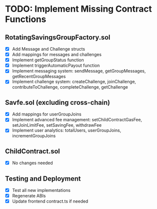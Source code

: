 # TODO: Implement Missing Contract Functions

## RotatingSavingsGroupFactory.sol
- [x] Add Message and Challenge structs
- [x] Add mappings for messages and challenges
- [x] Implement getGroupStatus function
- [x] Implement triggerAutomaticPayout function
- [x] Implement messaging system: sendMessage, getGroupMessages, getRecentGroupMessages
- [x] Implement challenge system: createChallenge, joinChallenge, contributeToChallenge, completeChallenge, getChallenge

## Savfe.sol (excluding cross-chain)
- [x] Add mappings for userGroupJoins
- [x] Implement advanced fee management: setChildContractGasFee, setJoinLimitFee, setSavingFee, withdrawFee
- [x] Implement user analytics: totalUsers, userGroupJoins, incrementGroupJoins

## ChildContract.sol
- [x] No changes needed

## Testing and Deployment
- [x] Test all new implementations
- [x] Regenerate ABIs
- [x] Update frontend contract.ts if needed
